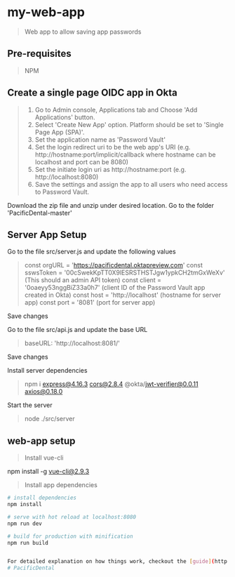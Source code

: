 # my-web-app

> Web app to allow saving app passwords

## Pre-requisites
> NPM

## Create a single page OIDC app in Okta

> 1. Go to Admin console, Applications tab and Choose 'Add Applications' button. 
> 2. Select 'Create New App' option. Platform should be set to 'Single Page App (SPA)'.
> 3. Set the application name as 'Password Vault'
> 4. Set the login redirect uri to be the web app's URI (e.g. http://hostname:port/implicit/callback where hostname can be localhost and port can be 8080)
> 5. Set the initiate login uri as http://hostname:port (e.g. http://localhost:8080)
> 6. Save the settings and assign the app to all users who need access to Password Vault.

Download the zip file and unzip under desired location. Go to the folder 'PacificDental-master'

## Server App Setup
Go to the file src/server.js and update the following values

> const orgURL = 'https://pacificdental.oktapreview.com'
> const sswsToken = '00cSwekKpTT0X9lESRSTHSTJgw1ypkCH2tmGxWeXv' (This should an admin API token)
> const client = '0oaeyy53nggBiZ33a0h7' (client ID of the Password Vault app created in Okta)
> const host = 'http://localhost' (hostname for server app)
> const port = '8081' (port for server app)
 
Save changes

Go to the file src/api.js and update the base URL

> baseURL: 'http://localhost:8081/'

Save changes

Install server dependencies

> npm i express@4.16.3 cors@2.8.4 @okta/jwt-verifier@0.0.11 axios@0.18.0

Start the server

> node ./src/server

## web-app setup

> Install vue-cli

npm install -g vue-cli@2.9.3

> Install app dependencies

``` bash
# install dependencies
npm install

# serve with hot reload at localhost:8080
npm run dev

# build for production with minification
npm run build


For detailed explanation on how things work, checkout the [guide](http://vuejs-templates.github.io/webpack/) and [docs for vue-loader](http://vuejs.github.io/vue-loader).
# PacificDental
